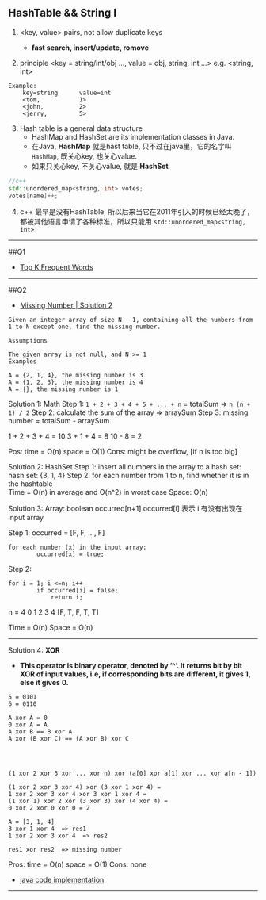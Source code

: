 ## HashTable && String I

1. <key, value> pairs, not allow duplicate keys
   - **fast search, insert/update, romove**

2. principle <key = string/int/obj ...,  value = obj, string, int ...> e.g. <string, int>

```
Example:
    key=string      value=int
    <tom,           1>
    <john,          2>
    <jerry,         5>
```


3. Hash table is a general data structure
    - HashMap and HashSet are its implementation classes in Java.
    - 在Java, **HashMap** 就是hast table, 只不过在java里，它的名字叫 `HashMap`, 既关心key, 也关心value.
    - 如果只关心key, 不关心value, 就是 **HashSet**


```cpp
//c++
std::unordered_map<string, int> votes;  
votes[name]++;
```

4. c++ 最早是没有HashTable, 所以后来当它在2011年引入的时候已经太晚了，都被其他语言申请了各种标准，所以只能用 `std::unordered_map<string, int>`


---

##Q1 

- [Top K Frequent Words](https://novemberfall.github.io/LeetCode-NoteBook/#/m7/topKfreq)


---

##Q2

- [Missing Number | Solution 2](https://novemberfall.github.io/LeetCode-NoteBook/#/ch7/misssingNum)

```
Given an integer array of size N - 1, containing all the numbers from 1 to N except one, find the missing number.

Assumptions

The given array is not null, and N >= 1
Examples

A = {2, 1, 4}, the missing number is 3
A = {1, 2, 3}, the missing number is 4
A = {}, the missing number is 1
```

Solution 1: Math
Step 1:  `1 + 2 + 3 + 4 + 5 + ... + n` = totalSum  => `n (n + 1) / 2`
Step 2:  calculate the sum of the array => arraySum
Step 3:  missing number = totalSum - arraySum

1 + 2 + 3 + 4 = 10
3 + 1 + 4 = 8
10 - 8 = 2

Pos: time = O(n)     space = O(1)
Cons: might be overflow,    [if n is too big]



Solution 2: HashSet
Step 1: insert all numbers in the array to a hash set:
        hash set: {3, 1, 4}
Step 2: for each number from 1 to n, find whether it is in the hashtable        
Time = O(n) in average and O(n^2) in worst case
Space: O(n)




Solution 3: 
Array: boolean occurred[n+1]
occurred[i] 表示 i 有没有出现在input array

Step 1:
occurred = [F, F, ..., F]
```
for each number (x) in the input array:
        occurred[x] = true;
```

Step 2:
```
for i = 1; i <=n; i++
        if occurred[i] = false;
            return i;
```

n = 4
 0   1   2   3   4
[F,  T,  F,  T,  T]

Time = O(n)
Space = O(n)

---

Solution 4: **XOR**

- **This operator is binary operator, denoted by ‘^’. It returns bit by bit XOR of input values, i.e, if corresponding bits are different, it gives 1, else it gives 0.**


```
5 = 0101
6 = 0110

A xor A = 0
0 xor A = A
A xor B == B xor A
A xor (B xor C) == (A xor B) xor C




(1 xor 2 xor 3 xor ... xor n) xor (a[0] xor a[1] xor ... xor a[n - 1])

(1 xor 2 xor 3 xor 4) xor (3 xor 1 xor 4) = 
1 xor 2 xor 3 xor 4 xor 3 xor 1 xor 4 = 
(1 xor 1) xor 2 xor (3 xor 3) xor (4 xor 4) = 
0 xor 2 xor 0 xor 0 = 2
```





```
A = [3, 1, 4]
3 xor 1 xor 4  => res1
1 xor 2 xor 3 xor 4  => res2

res1 xor res2  => missing number
```

Pros: time = O(n)  space = O(1)
Cons: none

- [java code implementation](https://novemberfall.github.io/LeetCode-NoteBook/#/Bit/miss)


---